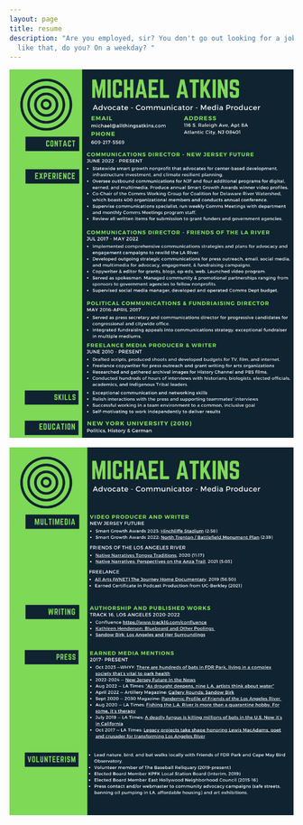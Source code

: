 ```yaml
---
layout: page
title: resume
description: "Are you employed, sir? You don't go out looking for a job dressed
  like that, do you? On a weekday? "
---
```



![](/assets/uploads/1.png)

![](/assets/uploads/2.png)
